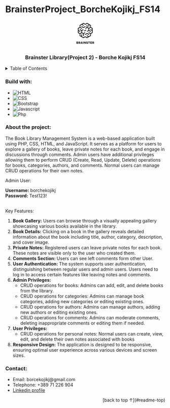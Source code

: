 # BrainsterProject_BorcheKojikj_FS14

<a name="readme-top"></a>

<div align="center">
  <a href="#">
    <img src="./images/logo.png" alt="Logo" width="80" height="80">
  </a>

  <h3 align="center">Brainster Library(Project 2) - Borche Kojikj FS14</h3>

</div>

<!-- TABLE OF CONTENTS -->
<details>
  <summary>Table of Contents</summary>
  <ol>
    <li>
      <a href="#build-with">Build with</a>
    </li>
    <li>
      <a href="#about-the-project">About the project</a>
    </li>
    <li>
      <a href="#contact">Contact</a>
    </li>
  </ol>
</details>

<h3 id="build-with">Build with:</h3>
<ul>
  <!-- https://shields.io/badges for creating readme file badges -->
  <li><img alt="HTML" src="https://img.shields.io/badge/-HTML5-e34c26?logo=html5&logoColor=white"/></li>
  <li><img alt="CSS" src="https://img.shields.io/badge/-CSS3-264de4?logo=css3&logoColor=white"/></li>
  <li><img alt="Bootstrap" src="https://img.shields.io/badge/-Bootstrap-CD6799?logo=bootstrap&logoColor=white"/></li>
  <li><img alt="Javascript" src="https://img.shields.io/badge/-Javascript-EFD81D?logo=javascript&logoColor=white"/></li>
  <li><img alt="Php" src="https://img.shields.io/badge/-Php-777BB4?logo=php&logoColor=white"/></li>
</ul>

<h3 id="about-the-project">About the project:</h3>

<p> The Book Library Management System is a web-based application built using PHP, CSS, HTML, and JavaScript. It serves as a platform for users to explore a gallery of books, leave private notes for each book, and engage in discussions through comments. Admin users have additional privileges allowing them to perform CRUD (Create, Read, Update, Delete) operations for books, categories, authors, and comments. Normal users can manage CRUD operations for their own notes. </p>


<div> 
<p>Admin User: </p>
<b>Username:</b> borchekojikj <br>
<b>Password:</b> Test123!
</div>

<br>
<p>Key Features: </p>
<ol>
  <li><b>Book Gallery:</b> Users can browse through a visually appealing gallery showcasing various books available in the library.</li>
  <li><b>Book Details:</b> Clicking on a book in the gallery reveals detailed information about the book including title, author, category, description, and cover image.</li>
  <li><b>Private Notes:</b> Registered users can leave private notes for each book. These notes are visible only to the user who created them.</li>
  <li><b>Comments Section:</b> Users can see left comments form other User.</li>
  <li><b>User Authentication:</b> The system supports user authentication, distinguishing between regular users and admin users. Users need to log in to access certain features like leaving notes and comments.</li>

  <li>
  <div><b>Admin Privileges:</b> </div>
  <ul>
  <li>CRUD operations for books: Admins can add, edit, and delete books from the library.</li>
  <li>CRUD operations for categories: Admins can manage book categories, adding new categories or editing existing ones.</li>
  <li>CRUD operations for authors: Admins can manage authors, adding new authors or editing existing ones.</li>
  <li>CRUD operations for comments: Admins can moderate comments, deleting inappropriate comments or editing them if needed.</li>
  </ul>
  </li>
  <li>
    
  <div><b>User Privileges:</b></div>
  <ul>
  <li>CRUD operations for personal notes: Normal users can create, view, edit, and delete their own notes associated with books </li>
  </ul>
  </li>
    <li><b>Responsive Design:</b> The application is designed to be responsive, ensuring optimal user experience across various devices and screen sizes.</li>

</ol>


<h3 id="contact">Contact:</h3>
<ul>
    <li>Email: borcekojikj@gmail.com</li>
    <li>Telephone: +389 71 226 904</li>
    <li><a href="https://www.linkedin.com/in/borce-kojikj-349225208/">Linkedin profile</a></li>
    <!-- <li><a href="https://github.com//">Github profile</a></li> -->
</ul>

<div align="right">
[back to top &#8593;](#readme-top)
</div>
